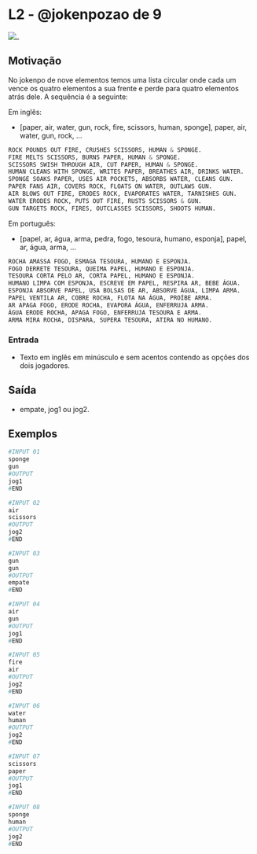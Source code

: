 # L2 - @jokenpozao de 9

![_](cover.jpg)

## Motivação

No jokenpo de nove elementos temos uma lista circular onde cada um vence os quatro elementos a sua frente e perde para quatro elementos atrás dele. A sequência é a seguinte:

Em inglês:

- \[paper, air, water, gun, rock, fire, scissors, human, sponge\], paper, air, water, gun, rock, ...

``` py
ROCK POUNDS OUT FIRE, CRUSHES SCISSORS, HUMAN & SPONGE.
FIRE MELTS SCISSORS, BURNS PAPER, HUMAN & SPONGE.
SCISSORS SWISH THROUGH AIR, CUT PAPER, HUMAN & SPONGE.
HUMAN CLEANS WITH SPONGE, WRITES PAPER, BREATHES AIR, DRINKS WATER.
SPONGE SOAKS PAPER, USES AIR POCKETS, ABSORBS WATER, CLEANS GUN.
PAPER FANS AIR, COVERS ROCK, FLOATS ON WATER, OUTLAWS GUN.
AIR BLOWS OUT FIRE, ERODES ROCK, EVAPORATES WATER, TARNISHES GUN.
WATER ERODES ROCK, PUTS OUT FIRE, RUSTS SCISSORS & GUN.
GUN TARGETS ROCK, FIRES, OUTCLASSES SCISSORS, SHOOTS HUMAN.
```

Em português:

- \[papel, ar, água, arma, pedra, fogo, tesoura, humano, esponja\], papel, ar, água, arma, ...

``` py
ROCHA AMASSA FOGO, ESMAGA TESOURA, HUMANO E ESPONJA.
FOGO DERRETE TESOURA, QUEIMA PAPEL, HUMANO E ESPONJA.
TESOURA CORTA PELO AR, CORTA PAPEL, HUMANO E ESPONJA.
HUMANO LIMPA COM ESPONJA, ESCREVE EM PAPEL, RESPIRA AR, BEBE ÁGUA.
ESPONJA ABSORVE PAPEL, USA BOLSAS DE AR, ABSORVE ÁGUA, LIMPA ARMA.
PAPEL VENTILA AR, COBRE ROCHA, FLOTA NA ÁGUA, PROÍBE ARMA.
AR APAGA FOGO, ERODE ROCHA, EVAPORA ÁGUA, ENFERRUJA ARMA.
ÁGUA ERODE ROCHA, APAGA FOGO, ENFERRUJA TESOURA E ARMA.
ARMA MIRA ROCHA, DISPARA, SUPERA TESOURA, ATIRA NO HUMANO.
```

### Entrada

- Texto em inglês em minúsculo e sem acentos contendo as opções dos dois jogadores.  

## Saída

- empate, jog1 ou jog2.

## Exemplos

``` py
#INPUT 01
sponge
gun
#OUTPUT
jog1
#END
```

```py
#INPUT 02
air
scissors
#OUTPUT
jog2
#END
```

```py
#INPUT 03
gun
gun
#OUTPUT
empate
#END
```

```py
#INPUT 04
air
gun
#OUTPUT
jog1
#END
```

```py
#INPUT 05
fire
air
#OUTPUT
jog2
#END
```

```py
#INPUT 06
water
human
#OUTPUT
jog2
#END
```

```py
#INPUT 07
scissors
paper
#OUTPUT
jog1
#END
```

```py
#INPUT 08
sponge
human
#OUTPUT
jog2
#END
```
